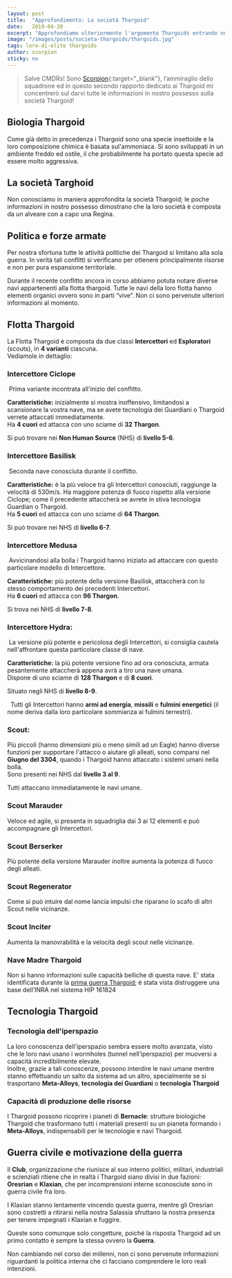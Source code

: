 ```yaml
---
layout: post
title:  "Approfondimento: La società Thargoid"
date:   2019-04-20
excerpt: "Approfondiamo ulteriormente l'argomento Thargoids entrando nel dettaglio riguardo la loro struttura sociale e militare"
image: "/images/posts/societa-thargoids/thargoids.jpg"
tags: lore-di-elite thargoids
author: scorpion
sticky: no
---
```

> Salve CMDRs! Sono [Scorpion](https://my.playstation.com/profile/Scorpion01924){:target="_blank"}, l’ammiraglio dello squadrone ed in questo secondo rapporto dedicato ai Thargoid mi concentrerò sul darvi tutte le informazioni in nostro possesso sulla società Thargoid!

## Biologia Thargoid

Come già detto in precedenza i Thargoid sono una specie insettoide e la loro
composizione chimica è basata sul'ammoniaca. Si sono sviluppati in un ambiente freddo ed ostile, il che probabilmente ha portato questa specie ad essere molto aggressiva.

## La società Targhoid

Non conosciamo in maniera approfondita la società Thargoid; le poche informazioni in nostro possesso dimostrano che la loro società è composta da un alveare con a capo una Regina.

## Politica e forze armate

Per nostra sfortuna tutte le attività politiche dei Thargoid si limitano alla sola guerra. In verità tali conflitti si verificano per ottenere principalmente risorse e non per pura espansione territoriale.

Durante il recente conflitto ancora in corso abbiamo potuta notare diverse navi appartenenti alla flotta thargoid. Tutte le navi della loro flotta hanno elementi organici ovvero sono in parti “vive”. Non ci sono pervenute ulteriori informazioni al momento.

## Flotta Thargoid

La Flotta Thargoid è composta da due classi **Intercettori** ed **Esploratori** (scouts), in **4 varianti** ciascuna.<br>
Vediamole in dettaglio:

### Intercettore Ciclope

<span class="image fit"><img src="/images/posts/societa-thargoids/cyclops.jpg" alt=""></span>
Prima variante incontrata all'inizio del conflitto.

**Caratteristiche:** inizialmente si mostra inoffensivo, limitandosi a scansionare la vostra nave, ma se avete tecnologia dei Guardiani o Thargoid verrete attaccati immediatamente.<br>
Ha **4 cuori** ed attacca con uno sciame di **32 Thargon**.

Si può trovare nei **Non Human Source** (NHS) di **livello 5-6**.

### Intercettore Basilisk

<span class="image fit"><img src="/images/posts/societa-thargoids/Basilisk.jpg" alt=""></span>
Seconda nave conosciuta durante il conflitto.

**Caratteristiche:** è la più veloce tra gli Intercettori conosciuti, raggiunge la velocità di 530m/s. Ha maggiore potenza di fuoco rispetto alla versione Ciclope; come il precedente attaccherà se avrete in stiva tecnologia Guardian o Thargoid.<br>
Ha **5 cuori** ed attacca con uno sciame di **64 Thargon**.

Si può trovare nei NHS di **livello 6-7**.

### Intercettore Medusa

<span class="image fit"><img src="/images/posts/societa-thargoids/Thargoid_Interceptor_Medusa_Variant.png" alt=""></span>
Avvicinandosi alla bolla i Thargoid hanno iniziato ad attaccare con questo particolare modello di Intercettore.

**Caratteristiche:** più potente della versione Basilisk, attaccherà con lo stesso comportamento dei precedenti Intercettori.<br>
Ha **6 cuori** ed attacca con **96 Thargon**.

Si trova nei NHS di **livello 7-8**.

### Intercettore Hydra:

<span class="image fit"><img src="/images/posts/societa-thargoids/hydra2_sml.png" alt=""></span>
La versione più potente e pericolosa degli Intercettori, si consiglia cautela nell'affrontare questa particolare classe di nave.

**Caratteristiche:** la più potente versione fino ad ora conosciuta, armata pesantemente attaccherà appena avrà a tiro una nave umana.<br> Dispone di uno sciame di **128 Thargon** e di **8 cuori**. 

Situato negli NHS di **livello 8-9**.

<div class="box">
<i class="fa fa-hand-o-right fa-lg" aria-hidden="true" style="color: #f07b05;"></i> &nbsp; Tutti gli Intercettori hanno <b>armi ad energia</b>, <b>missili</b> e <b>fulmini energetici</b> (il nome deriva dalla loro particolare sommianza ai fulmini terrestri).
</div>

### Scout:

Più piccoli (hanno dimensioni più o meno simili ad un Eagle) hanno diverse funzioni per supportare l'attacco o aiutare gli alleati, sono comparsi nel **Giugno del 3304**, quando i Thargoid hanno attaccato i sistemi umani nella bolla.<br>
Sono presenti nei NHS dal **livello 3 al 9**. 

Tutti attaccano immediatamente le navi umane.

### Scout Marauder

Veloce ed agile, si presenta in squadriglia dai 3 ai 12 elementi e può accompagnare gli Intercettori.

### Scout Berserker

Più potente della versione Marauder inoltre aumenta la potenza di fuoco degli
alleati.

### Scout Regenerator

Come si può intuire dal nome lancia impulsi che riparano lo scafo di altri Scout nelle vicinanze.

### Scout Inciter

Aumenta la manovrabilità e la velocità degli scout nelle vicinanze.

### Nave Madre Thargoid

Non si hanno informazioni sulle capacità belliche di questa nave. E' stata identificata durante la [prima guerra Thargoid](/blog/storia-dei-thargoid#prima-guerra-thargoid-umani); è stata vista distruggere una base dell’INRA nel sistema HIP 161824

## Tecnologia Thargoid

### Tecnologia dell'iperspazio

La loro conoscenza dell'iperspazio sembra essere molto avanzata,  visto che le loro navi usano i wormholes (tunnel nell’iperspazio) per muoversi a capacità incredibilmente elevate.<br>
Inoltre, grazie a tali conoscenze, possono interdire le navi umane mentre stanno effettuando un salto da sistema ad un altro, specialmente se si trasportano **Meta-Alloys**, **tecnologia dei Guardiani** o **tecnologia Thargoid**

### Capacità di produzione delle risorse

I Thargoid possono ricoprire i pianeti di **Bernacle**: strutture biologiche Thargoid che trasformano tutti i materiali presenti su un pianeta formando i **Meta-Alloys**, indispensabili per le tecnologie e navi Thargoid.

## Guerra civile e motivazione della guerra

Il **Club**, organizzazione che riunisce al suo interno politici, militari, industriali e scienziati ritiene che in realtà i Thargoid siano divisi in due fazioni: **Oresrian** e **Klaxian**, che per incomprensioni interne sconosciute sono in guerra civile fra loro.

I Klaxian stanno lentamente vincendo questa guerra, mentre gli Oresrian sono costretti a ritirarsi nella nostra Salassia sfruttano la nostra presenza per tenere impegnati i Klaxian e fuggire.

<div class="box">
Queste sono comunque solo congetture, poiché la risposta Thargoid ad un primo contatto è sempre la stessa ovvero la <b>Guerra</b>.
<p>Non cambiando nel corso dei millenni, non ci sono pervenute informazioni riguardanti la politica interna che ci facciano comprendere le loro reali intenzioni.</p>
</div>